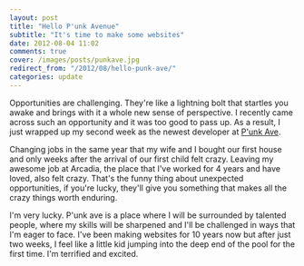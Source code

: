 ```yaml
---
layout: post
title: "Hello P'unk Avenue"
subtitle: "It's time to make some websites"
date: 2012-08-04 11:02
comments: true
cover: /images/posts/punkave.jpg
redirect_from: "/2012/08/hello-punk-ave/"
categories: update
---
```

Opportunities are challenging. They're like a lightning bolt that startles you awake and brings with it a whole new sense of perspective. I recently came across such an opportunity and it was too good to pass up. As a result, I just wrapped up my second week as the newest developer at [P'unk Ave](http://punkave.com).

Changing jobs in the same year that my wife and I bought our first house and only weeks after the arrival of our first child felt crazy. Leaving my awesome job at Arcadia, the place that I've worked for 4 years and have loved, also felt crazy. That's the funny thing about unexpected opportunities, if you're lucky, they'll give you something that makes all the crazy things worth enduring.

I'm very lucky. P'unk ave is a place where I will be surrounded by talented people, where my skills will be sharpened and I'll be challenged in ways that I'm eager to face. I've been making websites for 10 years now but after just two weeks, I feel like a little kid jumping into the deep end of the pool for the first time. I'm terrified and excited.

